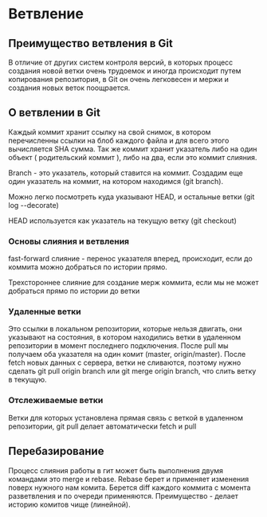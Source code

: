 # Ветвление

## Преимущество ветвления в Git

В отличие от других систем контроля версий, в которых процесс создания новой ветки очень трудоемок и иногда происходит путем
копирования репозитория, в Git он очень легковесен и мержи и создания новых веток поощрается.

## О ветвлении в Git

Каждый коммит хранит ссылку на свой снимок, в котором перечисленны ссылки на блоб каждого файла и для всего этого вычисляется SHA сумма.
Так же коммит хранит указатель либо на один объект ( родительский коммит ), либо на два, если это коммит слияния.

Branch - это указатель, который ставится на коммит. 
Создадим еще один указатель на коммит, на котором находимся (git branch).

Можно легко посмотреть куда указывают HEAD, и остальные ветки (git log --decorate)

HEAD используется как указатель на текущую ветку (git checkout)

### Основы слияния и ветвления 

fast-forward слияние - перенос указателя вперед, происходит, если до коммита можно добраться по истории прямо.

Трехстороннее слияние для создание мерж коммита, если мы не может добраться прямо по истории до ветки


### Удаленные ветки

Это ссылки в локальном репозитории, которые нельзя двигать, они указывают на состояния, в котором находились ветки в удаленном репозитории
в момент последнего подключения.
После pull мы получаем оба указателя на один комит (master, origin/master).
После fetch новых данных с сервера, ветки не сливаются, поэтому нужно сделать git pull origin branch или git merge origin branch, что слить ветку в текущую.

### Отслеживаемые ветки

Ветки для которых установлена прямая связь с веткой в удаленном репозитории, git pull делает автоматически fetch и pull


## Перебазирование

Процесс слияния работы в гит может быть выполнения двумя командами это merge и rebase. Rebase берет и применяет изменения поверх нужного нам комита.
Берется diff каждого коммита с момента разветвления и по очереди применяются. Преимущество - делает историю комитов чище (линейной).